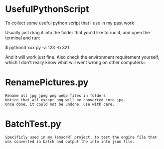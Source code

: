 # UsefulPythonScript
To collect some useful python script that I use in my past work

Usually just drag it into the folder that you'd like to run it, and open the terminal and run:

$ python3 xxx.py -a 123 -b 321


And it will work just fine. Also check the environment requirement yourself, which I don't really know what will went wrong on other computers~


# RenamePictures.py
    Rename all jpg jpeg png webp files in folders
    Notice that all except png will be converted into jpg.
    Once done, it could not be undone, use with care.


# BatchTest.py
    Specificly used in my TensorRT project, to test the engine file that was converted in batch and output the info into json file.
